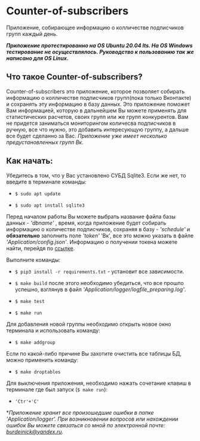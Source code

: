 # Counter-of-subscribers

Приложение, собирающее информацию о колличестве подписчиков групп каждый день.

 ***Приложение протестированно на OS Ubuntu 20.04 lts. На OS Windows тестирование не осуществлялось. Руководство к пользованию так же написано для OS Linux.***

## Что такое Counter-of-subscribers?

Counter-of-subscribers это приложение, которое позволяет собирать информацию о колличестве подписчиков групп(пока только Вконтакте) и сохранять эту информацию в базу данных. Это приложение поможет Вам информацией, которую в дальнейшем Вы можете применять для статистических расчетов, своих групп или же групп конкурентов. Вам не придется заниматься мониторингом количесва подписчиков в ручную, все что нужно, это добавить интересующую группу, а дальше все будет сделанно за Вас. *Приложение уже имеет несколько предустановленных групп Вк.*

## Как начать:

Убедитесь в том, что у Вас установлено СУБД Sqlite3.
Если же нет, то введите в терминале команды:

* `$ sudo apt update`

* `$ sudo apt install sqlite3`

Перед началом работы Вы можете выбрать название файла базы данных - *'dbname'* , время, когда приложение будет собирать информацию о количестве подписчиков, сохраняя в базу - *'schedule'* и **обязательно** заполнить поле *'token'* 'Вк', все это можно указать
в файле *'Application/config.json'*.
Информацию о получении токена можете найти, перейдя по [ссылке](https://vk.com/dev/access_token "Здесь можно узнать, как получить токен Вк").

Выполните команды:

* `$ pip3 install -r requirements.txt` - установит все зависимости.

* `$ make build` после этого необходимо убедиться, что все прошло успешно, взглянув в файл *'Application/logger/logfile_preparing.log'*.

* `$ make test`

* `$ make run`

Для добавления новой группы необходимо открыть новое окно терминала и использовать команду:

* `$ make addgroup`

Если по какой-либо причине Вы захотите очистить все таблицы БД, можно применить команду:

* `$ make droptables`
  
Для выключения приложения, необходимо нажать сочетание клавиш в терминале где был запуск (`$ make run`):

* `'Ctr'+'C'`

**Приложение хранит все произошедшие ошибки в папке 'Application/logger'.*
*При возникновении вопросов или нахождении ошибок Вы можете связаться со мной по электронной почте: <burdeinick@yandex.ru>.*